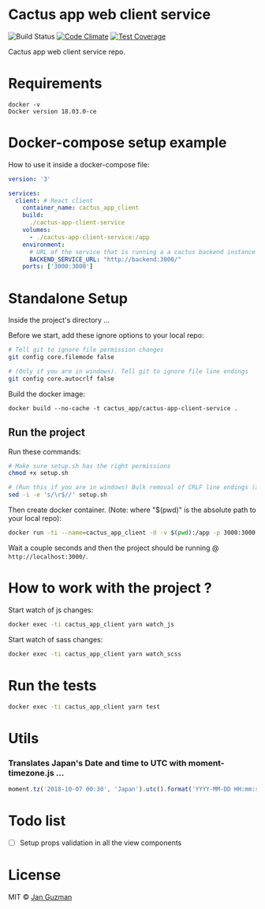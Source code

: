 # Cactus app web client service
![Build Status](https://travis-ci.org/Krystian19/cactus-app-client-service.svg?branch=master) [![Code Climate](https://codeclimate.com/github/Krystian19/cactus-app-client-service/badges/gpa.svg)](https://codeclimate.com/github/Krystian19/cactus-app-client-service) [![Test Coverage](https://codecov.io/gh/Krystian19/cactus-app-client-service/branch/master/graph/badge.svg)](https://codecov.io/gh/Krystian19/cactus-app-client-service)

Cactus app web client service repo.

# Requirements
```
docker -v
Docker version 18.03.0-ce
```

# Docker-compose setup example
How to use it inside a docker-compose file:
```yaml
version: '3'

services:
  client: # React client
    container_name: cactus_app_client
    build:
      ./cactus-app-client-service
    volumes:
      - ./cactus-app-client-service:/app
    environment:
      # URL of the service that is running a a cactus backend instance
      BACKEND_SERVICE_URL: "http://backend:3000/"
    ports: ['3000:3000']
```

# Standalone Setup

Inside the project's directory ...

Before we start, add these ignore options to your local repo:
```sh
# Tell git to ignore file permission changes
git config core.filemode false

# (Only if you are in windows). Tell git to ignore file line endings
git config core.autocrlf false
```

Build the docker image:
```
docker build --no-cache -t cactus_app/cactus-app-client-service .
```

## Run the project
Run these commands:
```sh
# Make sure setup.sh has the right permissions
chmod +x setup.sh

# (Run this if you are in windows) Bulk removal of CRLF line endings (avoid windows bug related to file line endings (CRLF))
sed -i -e 's/\r$//' setup.sh
```

Then create docker container. (Note: where "$(pwd)" is the absolute path to your local repo):
```sh
docker run -ti --name=cactus_app_client -d -v $(pwd):/app -p 3000:3000 cactus_app/cactus-app-client-service
```

Wait a couple seconds and then the project should be running @ ```http://localhost:3000/```.

# How to work with the project ?

Start watch of js changes:
```sh
docker exec -ti cactus_app_client yarn watch_js
```

Start watch of sass changes:
```sh
docker exec -ti cactus_app_client yarn watch_scss
```
# Run the tests
```sh
docker exec -ti cactus_app_client yarn test
```
# Utils

### Translates Japan's Date and time to UTC with moment-timezone.js ...
```js
moment.tz('2018-10-07 00:30', 'Japan').utc().format('YYYY-MM-DD HH:mm:ss A');
```

# Todo list
- [ ] Setup props validation in all the view components

# License
MIT © [Jan Guzman](https://github.com/Krystian19)
